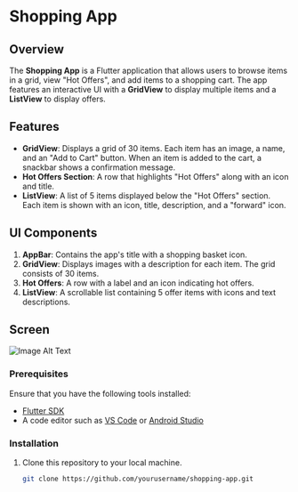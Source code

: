 # Shopping App

## Overview
The **Shopping App** is a Flutter application that allows users to browse items in a grid, view "Hot Offers", and add items to a shopping cart. The app features an interactive UI with a **GridView** to display multiple items and a **ListView** to display offers.

## Features
- **GridView**: Displays a grid of 30 items. Each item has an image, a name, and an "Add to Cart" button. When an item is added to the cart, a snackbar shows a confirmation message.
- **Hot Offers Section**: A row that highlights "Hot Offers" along with an icon and title.
- **ListView**: A list of 5 items displayed below the "Hot Offers" section. Each item is shown with an icon, title, description, and a "forward" icon.

## UI Components
1. **AppBar**: Contains the app's title with a shopping basket icon.
2. **GridView**: Displays images with a description for each item. The grid consists of 30 items.
3. **Hot Offers**: A row with a label and an icon indicating hot offers.
4. **ListView**: A scrollable list containing 5 offer items with icons and text descriptions.

## Screen
![Image Alt Text](assets/images/item1.png)

### Prerequisites
Ensure that you have the following tools installed:
- [Flutter SDK](https://flutter.dev/docs/get-started/install)
- A code editor such as [VS Code](https://code.visualstudio.com/) or [Android Studio](https://developer.android.com/studio)

### Installation

1. Clone this repository to your local machine.

   ```bash
   git clone https://github.com/yourusername/shopping-app.git
